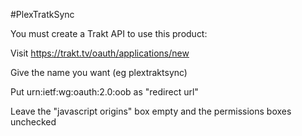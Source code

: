 #PlexTratkSync

You must create a Trakt API to use this product:

Visit https://trakt.tv/oauth/applications/new

Give the name you want (eg plextraktsync)

Put urn:ietf:wg:oauth:2.0:oob as "redirect url"

Leave the "javascript origins" box empty and the permissions boxes unchecked